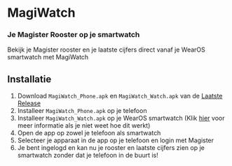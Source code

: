 # MagiWatch

### Je Magister Rooster op je smartwatch

Bekijk je Magister rooster en je laatste cijfers direct vanaf je WearOS smartwatch met MagiWatch

## Installatie

1. Download `MagiWatch_Phone.apk` en `MagiWatch_Watch.apk` van de [Laatste Release](https://github.com/MrTwixxy/MagiWatch/releases/latest)
2. Installeer `MagiWatch_Phone.apk` op je telefoon
3. Installeer `MagiWatch_Watch.apk` op je WearOS smartwatch (Klik [hier](https://www.makeuseof.com/sideload-apps-wear-os-galaxy-watch/) voor meer informatie als je niet weet hoe dit werkt)
4. Open de app op zowel je telefoon als smartwatch
5. Selecteer je apparaat in de app op je telefoon en login met Magister
6. Je bent ingelogd en kan nu je rooster en laatste cijfers zien op je smartwatch zonder dat je telefoon in de buurt is!
